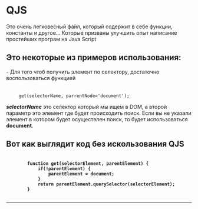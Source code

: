<h1>QJS</h1>
Это очень легковесный файл, который содержит в себе функции, константы и другое...
Которые призваны улучшить опыт написание простейших програм на Java Script

<h2>Это некоторые из примеров использования:</h2>
- Для того чтоб получить элемент по селектору, достаточно воспользоваться функцией
<br><br>
<pre>
    <code>get(selectorName, parrentNode='document');</code>
</pre>

<b><i>selectorName</i></b> это селектор который мы ищем в DOM, а второй параметр это элемент
где будет происходить поиск. Если вы не указали элемент в котором будет осуществлен поиск, то будет
использоваться <b>document</b>.


<h2>Вот как выглядит код без искользования <b>QJS<b></h2>
<pre>
    <code>
        function get(selectorElement, parentElement) {
            if(!parentElement) {
                parentElement = document;
            }
            return parentElement.querySelector(selectorElement);
        }
    </code>
</pre>
<hr>